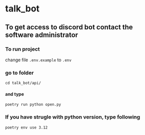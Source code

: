 # talk_bot

## To get access to discord bot contact the software administrator

### To run project

change file ```.env.example``` to ```.env```

### go to folder

``` shell
cd talk_bot/api/
```

#### and type

``` shell
poetry run python open.py
```

### If you have strugle with python version, type following

``` shell
poetry env use 3.12
```
